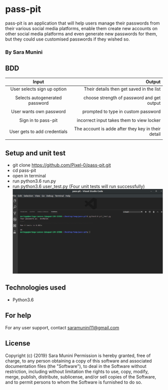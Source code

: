 # pass-pit
pass-pit is an application that will help users manage their passwords from their various social media platforms, enable them create new accounts on other social media platforms and even generate new passwords for them, but they could use customised passwords if they wished so.

### By Sara Munini

## BDD

| Input                                       | Output  				                            |
|:------------------------------------------: | --------------------------------------------------: |		                   
| User selects sign up option                 | Their details then get saved in the list            |
| 			                                  | 			                                        | 						 		     
| Selects autogenerated password	          | choose strength of password and get output          |
| 			                                  | 			              				   		    | 
| User wants own password                     | prompted to type in custom password                 |
| 			                                  | 			                                        | 						 		 
| Sign in to pass-pit                         | incorrect input takes them to view locker           | 
| 			                                  | 			                                        | 						 		 
| User gets to add credentials                | The account is adde after they key in their detail  |
| 			                                  | 			                                        | 		

## Setup and unit test
- git clone https://github.com/Pixel-0/pass-pit.git
- cd pass-pit
- open in terminal
- run python3.6 run.py
- run python3.6 user_test.py
 (Four unit tests will run successfully)
![ScreenShot](https://github.com/Pixel-0/pass-pit/blob/master/Screenshot%20from%202019-07-22%2012-21-19.png)
## Technologies used
- Python3.6

## For help
For any user support, contact saramunini11@gmail.com

## License
Copyright (c) {2019} Sara Munini Permission is hereby granted, free of charge, to any person obtaining a copy of this software and associated documentation files (the "Software"), to deal in the Software without restriction, including without limitation the rights to use, copy, modify, merge, publish, distribute, sublicense, and/or sell copies of the Software, and to permit persons to whom the Software is furnished to do so.
